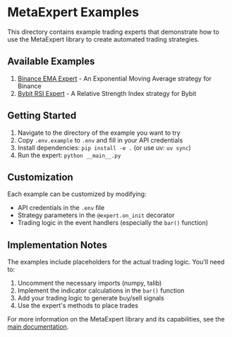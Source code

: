 # MetaExpert Examples

This directory contains example trading experts that demonstrate how to use the MetaExpert library to create automated trading strategies.

## Available Examples

1. [Binance EMA Expert](expert_binance_ema/) - An Exponential Moving Average strategy for Binance
2. [Bybit RSI Expert](expert_bybit_rsi/) - A Relative Strength Index strategy for Bybit

## Getting Started

1. Navigate to the directory of the example you want to try
2. Copy `.env.example` to `.env` and fill in your API credentials
3. Install dependencies: `pip install -e .` (or use uv: `uv sync`)
4. Run the expert: `python __main__.py`

## Customization

Each example can be customized by modifying:

- API credentials in the `.env` file
- Strategy parameters in the `@expert.on_init` decorator
- Trading logic in the event handlers (especially the `bar()` function)

## Implementation Notes

The examples include placeholders for the actual trading logic. You'll need to:

1. Uncomment the necessary imports (numpy, talib)
2. Implement the indicator calculations in the `bar()` function
3. Add your trading logic to generate buy/sell signals
4. Use the expert's methods to place trades

For more information on the MetaExpert library and its capabilities, see the [main documentation](../docs/).
